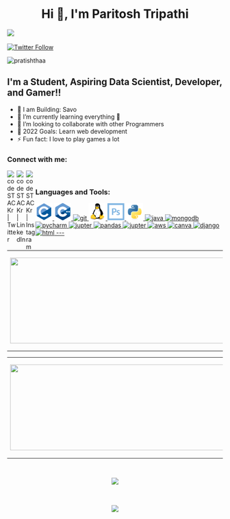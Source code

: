 <h1 align="center">Hi 👋, I'm Paritosh Tripathi</h1>
<img src="https://user-images.githubusercontent.com/73097560/115834477-dbab4500-a447-11eb-908a-139a6edaec5c.gif">

[![Twitter Follow](https://img.shields.io/twitter/follow/kanhiya_0w0?color=1DA1F2&logo=twitter&style=for-the-badge)](https://twitter.com/kanhiya_0w0)
<p align="left"> <img src="https://komarev.com/ghpvc/?username=paritoshtripathi935&label=Profile%20views&color=0e75b6&style=flat" alt="pratishthaa" /> </p>

## I'm a Student, Aspiring Data Scientist, Developer, and Gamer!!

- 🔭 I am Building: Savo
- 🌱 I’m currently learning everything 🤣
- 👯 I’m looking to collaborate with other Programmers 
- 🥅 2022 Goals: Learn web development
- ⚡ Fun fact: I love to play games a lot

### Connect with me:

[<img align="left" alt="codeSTACKr | Twitter" width="22px" src="https://cdn.jsdelivr.net/npm/simple-icons@v3/icons/twitter.svg" />][twitter]
[<img align="left" alt="codeSTACKr | LinkedIn" width="22px" src="https://cdn.jsdelivr.net/npm/simple-icons@v3/icons/linkedin.svg" />][linkedin]
[<img align="left" alt="codeSTACKr | Instagram" width="22px" src="https://cdn.jsdelivr.net/npm/simple-icons@v3/icons/instagram.svg" />][instagram]

<br />

</p>
<h3 align="left">Languages and Tools:</h3>
<p align="left"> <a href="https://www.cprogramming.com/" target="_blank"> <img src="https://raw.githubusercontent.com/devicons/devicon/master/icons/c/c-original.svg" alt="c" width="40" height="40"/> </a> <a href="https://www.w3schools.com/cpp/" target="_blank"> <img src="https://raw.githubusercontent.com/devicons/devicon/master/icons/cplusplus/cplusplus-original.svg" alt="cplusplus" width="40" height="40"/> 
</a> <a href="https://git-scm.com/" target="_blank"> <img src="https://www.vectorlogo.zone/logos/git-scm/git-scm-icon.svg" alt="git" width="40" height="40"/>
</a> <a href="https://www.linux.org/" target="_blank"> <img src="https://raw.githubusercontent.com/devicons/devicon/master/icons/linux/linux-original.svg" alt="linux" width="40" height="40"/>
</a> <a href="https://www.photoshop.com/en" target="_blank"> <img src="https://raw.githubusercontent.com/devicons/devicon/master/icons/photoshop/photoshop-line.svg" alt="photoshop" width="40" height="40"/> 
</a> <a href="https://www.python.org" target="_blank"> <img src="https://raw.githubusercontent.com/devicons/devicon/master/icons/python/python-original.svg" alt="python" width="40" height="40"/>
</a> <a href="https://www.java.com" target="_blank"> <img src="https://cdn.jsdelivr.net/gh/devicons/devicon/icons/java/java-original-wordmark.svg" alt="java" width="40" height="40"/>
</a> <a href="https://www.mongodb.com" target="_blank"> <img src="https://cdn.jsdelivr.net/gh/devicons/devicon/icons/mongodb/mongodb-original-wordmark.svg" alt="mongodb" width="40" height="40"/>
</a> <a href="https://www.jetbrains.com" target="_blank"> <img src="https://cdn.jsdelivr.net/gh/devicons/devicon/icons/pycharm/pycharm-original-wordmark.svg" alt="pycharm" width="40" height="40"/>
</a> <a href="https://www.anaconda.com" target="_blank"> <img src="https://cdn.jsdelivr.net/gh/devicons/devicon/icons/jupyter/jupyter-original-wordmark.svg" alt="jupter" width="40" height="40"/>
</a> <a href="https://www.pandas.com" target="_blank"> <img src="https://cdn.jsdelivr.net/gh/devicons/devicon/icons/pandas/pandas-original-wordmark.svg" alt="pandas" width="40" height="40"/>
</a> <a href="https://code.visualstudio.com/" target="_blank"> <img src="https://cdn.jsdelivr.net/gh/devicons/devicon/icons/vscode/vscode-original.svg" alt="jupter" width="40" height="40"/>
</a> <a href="https://aws.amazon.com/" target="_blank"> <img src="https://cdn.jsdelivr.net/gh/devicons/devicon/icons/amazonwebservices/amazonwebservices-plain-wordmark.svg" alt="aws" width="40" height="40"/>
</a> <a href="https://canva.com/" target="_blank"> <img src="https://cdn.jsdelivr.net/gh/devicons/devicon/icons/canva/canva-original.svg" alt="canva" width="40" height="40"/>
</a> <a href="https://django.com/" target="_blank"> <img src="https://cdn.jsdelivr.net/gh/devicons/devicon/icons/django/django-plain.svg" alt="django" width="40" height="40"/>
</a> <a href="https://django.com/" target="_blank"> <img src="https://cdn.jsdelivr.net/gh/devicons/devicon/icons/html5/html5-original.svg" alt="html" width="40" height="40"/>
---


[Startup]: https://paritoshtripathi935.github.io/Savo/
[twitter]: https://twitter.com/paritos72141492
[instagram]: https://www.instagram.com/w2_datascience/?hl=en
[linkedin]: https://www.linkedin.com/in/paritosh-tripathi-b83aa91bb/

<table>
<tr>
  <td align="center">
  <p align="center">
  <a href="https://github.com/paritoshtripathi935">
    <img align="center" height="200px" width="600"src="https://github-readme-stats.vercel.app/api?username=paritoshtripathi935&count_private=true&show_icons=true&show_icons=true&locale=en&theme=radical"/>
  </a>
  </td>
  <td align="center">
  <a href="https://github.com/paritoshtripathi935">
    <img align="center" height="200px" width="600" src="https://github-readme-stats.vercel.app/api/top-langs?username=paritoshtripathi935&show_icons=true&locale=en&layout=compact&theme=radical" />
    
  </a>
  </td>
</p>
</details>
</table>

<table>
<tr>
  <td align="center">
  <p align="center">
  <a href="https://github.com/paritoshtripathi935">
    <img align="center" height="200px" width="600" src="https://github-readme-stats.vercel.app/api/wakatime?username=Paritosh_Tripathi"/>
  </a>
  </td>
  <td align="center">
  <a href="https://github.com/paritoshtripathi935">
    <img align="center" height="200px" width="600" src="https://github-readme-streak-stats.herokuapp.com?user=paritoshtripathi935&theme=dark&date_format=M%20j%5B%2C%20Y%5D&fire=C3DD29&ring=DD2727&sideNums=ABDD0F&dates=11A4DD" />
    
  </a>
  </td>
</p>
</details>
</table>

<br>
<p align="center">
<img src="https://activity-graph.herokuapp.com/graph?username=paritoshtripathi935&theme=react-dark&bg_color=00000000&color=037bfc&line=037bfc&point=00000000&area=true&hide_border=true"> 
</p>
<br>


<p align="center">
    <img src="https://github-profile-trophy.vercel.app/?username=paritoshtripathi935&row=1&column=6&theme=gruvbox&margin-w=15&margin-h=15"/>
</p>

        
